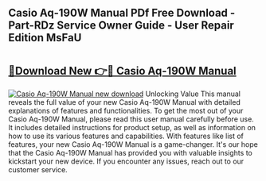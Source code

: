 ## Casio Aq-190W Manual PDf Free Download - Part-RDz Service Owner Guide - User Repair Edition MsFaU

# <h2><a href="http://bc29124.oget.top/?id=Casio+Aq-190W+Manual">🔗Download New 👉🔴 Casio Aq-190W Manual</a></h2>

[![Casio Aq-190W Manual new download](https://i.imgur.com/5g1atiW.png)](http://bc29124.oget.top/?id=Casio+Aq-190W+Manual)
Unlocking Value This manual reveals the full value of your new Casio Aq-190W Manual with detailed explanations of features and functionalities. To get the most out of your Casio Aq-190W Manual, please read this user manual carefully before use. It includes detailed instructions for product setup, as well as information on how to use its various features and capabilities. With features like list of features, your new Casio Aq-190W Manual is a game-changer. It's our hope that the Casio Aq-190W Manual has provided you with valuable insights to kickstart your new device. If you encounter any issues, reach out to our customer service.
